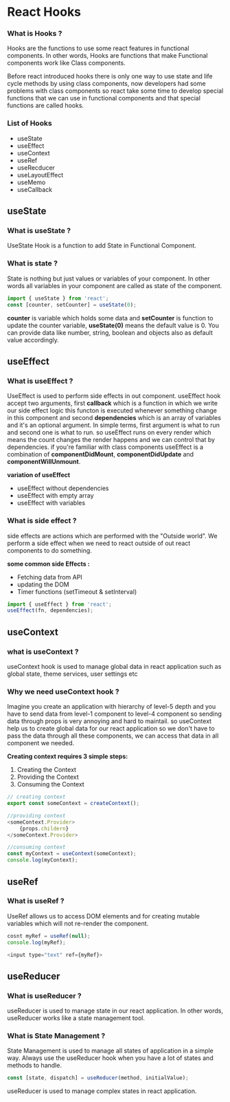 # React Hooks

### What is Hooks ?
Hooks are the functions to use some react features in functional components.
In other words, Hooks are functions that make Functional components work like Class components.

Before react introduced hooks there is only one way to use state and life cycle methods by using class components, now developers had some problems with class components so react take some time to develop special functions that we can use in functional components and that special functions are called hooks.

### List of Hooks
* useState
* useEffect
* useContext
* useRef
* useRecducer
* useLayoutEffect
* useMemo
* useCallback

## useState

### What is useState ?
UseState Hook is a function to add State in Functional Component.

### What is state ?
State is nothing but just values or variables of your component. In other words all variables in your component are called as state of the component.

```js
import { useState } from 'react';
const [counter, setCounter] = useState(0);
```
**counter** is variable which holds some data and **setCounter** is function to update the counter variable, **useState(0)** means the default value is 0. You can provide data like number, string, boolean and objects also as default value accordingly.

## useEffect

### What is useEffect ?
UseEffect is used to perform side effects in out component. useEffect hook accept two arguments, first **callback** which is a function in which we write our side effect logic this functon is executed whenever something change in this component and second **dependencies** which is an array of variables and it's an optional argument. In simple terms, first argument is what to run and second one is what to run. so useEffect runs on every render which means the count changes the render happens and we can control that by dependencies. if you're familiar with class components useEffect is a combination of **componentDidMount**, **componentDidUpdate** and **componentWillUnmount**.

__variation of useEffect__
+ useEffect without dependencies
+ useEffect with empty array
+ useEffect with variables


### What is side effect ?
side effects are actions which are performed with the "Outside world". We perform a side effect when we need to react outside of out react components to do something.

__some common side Effects :__
* Fetching data from API
* updating the DOM
* Timer functions (setTimeout & setInterval)

```js
import { useEffect } from 'react';
useEffect(fn, dependencies);
```

## useContext

### what is useContext ?
useContext hook is used to manage global data in react application such as global state, theme services, user settings etc

### Why we need useContext hook ?
Imagine you create an application with hierarchy of level-5 depth and you have to send data from level-1 component to level-4 component so sending data through props is very annoying and hard to maintail. so useContext help us to create global data for our react application so we don't have to pass the data through all these components, we can access that data in all component we needed.

__Creating context requires 3 simple steps:__ 
1. Creating the Context
2. Providing the Context
3. Consuming the Context

```js
// creating context
export const someContext = createContext();

//providing context
<someContext.Provider>
    {props.childern}
</someContext.Provider>

//consuming context
const myContext = useContext(someContext);
console.log(myContext);
```
## useRef

### What is useRef ?
UseRef allows us to access DOM elements and for creating mutable variables which will not re-render the component.

```js
cosnt myRef = useRef(null);
console.log(myRef);

<input type="text" ref={myRef}>
```

## useReducer 

### What is useReducer ?
useReducer is used to manage state in our react application. In other words, useReducer works like a state management tool.


### What is State Management ?
State Management is used to manage all states of application in a simple way. Always use the useReducer hook when you have a lot of states and methods to handle.

```js
const [state, dispatch] = useReducer(method, initialValue);
```

useReducer is used to manage complex states in react application.

